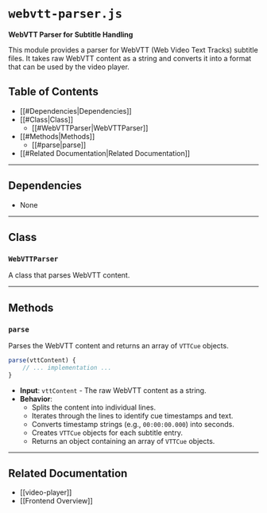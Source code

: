 # `webvtt-parser.js`

**WebVTT Parser for Subtitle Handling**

This module provides a parser for WebVTT (Web Video Text Tracks) subtitle files. It takes raw WebVTT content as a string and converts it into a format that can be used by the video player.

## Table of Contents
- [[#Dependencies|Dependencies]]
- [[#Class|Class]]
  - [[#WebVTTParser|WebVTTParser]]
- [[#Methods|Methods]]
  - [[#parse|parse]]
- [[#Related Documentation|Related Documentation]]

---

## Dependencies

- None

---

## Class

### `WebVTTParser`

A class that parses WebVTT content.

---

## Methods

### `parse`

Parses the WebVTT content and returns an array of `VTTCue` objects.

```javascript
parse(vttContent) {
    // ... implementation ...
}
```

- **Input**: `vttContent` - The raw WebVTT content as a string.
- **Behavior**:
  - Splits the content into individual lines.
  - Iterates through the lines to identify cue timestamps and text.
  - Converts timestamp strings (e.g., `00:00:00.000`) into seconds.
  - Creates `VTTCue` objects for each subtitle entry.
  - Returns an object containing an array of `VTTCue` objects.

---

## Related Documentation
- [[video-player]]
- [[Frontend Overview]]
